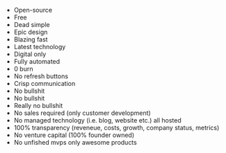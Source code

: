 - Open-source
- Free
- Dead simple
- Epic design
- Blazing fast
- Latest technology
- Digital only
- Fully automated
- 0 burn
- No refresh buttons
- Crisp communication
- No bullshit
- No bullshit
- Really no bullshit
- No sales required (only customer development)
- No managed technology (i.e. blog, website etc.) all hosted
- 100% transparency (reveneue, costs, growth, company status, metrics)
- No venture capital (100% founder owned)
- No unfished mvps only awesome products
